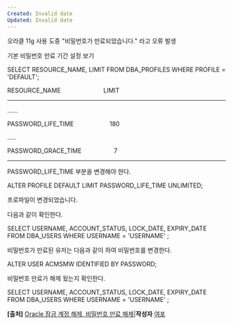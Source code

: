 ```yaml
---
Created: Invalid date
Updated: Invalid date
---
```

오라클 11g 사용 도중 "비밀번호가 만료되었습니다." 라고 오류 발생

기본 비밀번호 만료 기간 설정 보기

SELECT RESOURCE_NAME, LIMIT FROM DBA_PROFILES WHERE PROFILE = 'DEFAULT';

RESOURCE_NAME                         LIMIT

- -----------------------------------------------------------------

......

PASSWORD_LIFE_TIME                     180

.....

PASSWORD_GRACE_TIME                   7

- -----------------------------------------------------------------

PASSWORD_LIFE_TIME 부분을 변경해야 한다.

ALTER PROFILE DEFAULT LIMIT PASSWORD_LIFE_TIME UNLIMITED;

프로파일이 변경되었습니다.

다음과 같이 확인한다.

SELECT USERNAME, ACCOUNT_STATUS, LOCK_DATE, EXPIRY_DATE FROM DBA_USERS WHERE USERNAME = 'USERNAME' ;

비밀번호가 만료된 유저는 다음과 같이 하여 비밀번호를 변경한다.

ALTER USER ACMSMW IDENTIFIED BY PASSWORD;

비밀번호 만료가 해제 됬는지 확인한다.

SELECT USERNAME, ACCOUNT_STATUS, LOCK_DATE, EXPIRY_DATE FROM DBA_USERS WHERE USERNAME = 'USERNAME' ;

**[출처]** [Oracle 잠금 계정 해제, 비밀번호 만료 해제](http://blog.naver.com/shavez/220491899457)|**작성자** [여포](http://blog.naver.com/shavez)